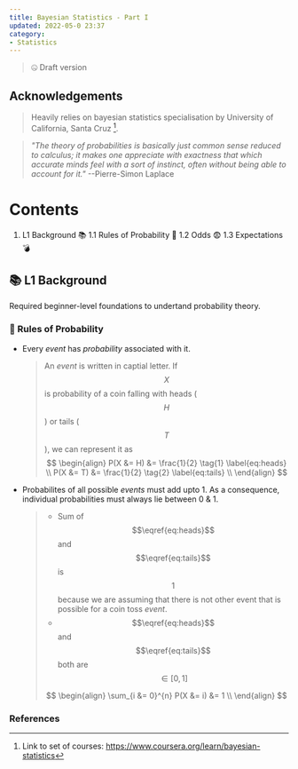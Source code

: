```yaml
---
title: Bayesian Statistics - Part I
updated: 2022-05-0 23:37
category: 
- Statistics
---
```


> 🤐 Draft version

## Acknowledgements

> Heavily relies on bayesian statistics specialisation by University of California, Santa Cruz [^1].

>  *"The theory of probabilities is basically just common sense reduced to calculus; it makes one appreciate with exactness that which accurate minds feel with a sort of instinct, often without being able to account for it."* --Pierre-Simon Laplace

<div class="divider"></div>

# Contents

1. L1 Background 📚
    1.1 Rules of Probability 📐
    1.2 Odds 😨
    1.3 Expectations 💣


<div class="divider"></div>


## 📚 L1 Background

Required beginner-level foundations to undertand probability theory.

### 📐 Rules of Probability

- Every *event* has *probability* associated with it.

    > An *event* is written in captial letter. If $$X$$ is probability of a coin falling with heads ($$H$$) or tails ($$T$$), we can represent it as
    > $$
    > \begin{align}
    > P(X  &= H) &= \frac{1}{2} \tag{1} \label{eq:heads} \\
    > P(X  &= T) &= \frac{1}{2} \tag{2} \label{eq:tails} \\
    > \end{align}
    > $$

- Probabilites of all possible *events* must add upto 1. As a consequence, individual probabilities must always lie between 0 & 1.

    > - Sum of $$\eqref{eq:heads}$$ and $$\eqref{eq:tails}$$ is $$1$$ because we are assuming that there is not other event that is possible for a coin toss *event*.
    > - $$\eqref{eq:heads}$$ and $$\eqref{eq:tails}$$ both are $$\in [0, 1]$$
    > 
    > $$
    > \begin{align}
    > \sum_{i &= 0}^{n} P(X  &= i) &= 1 \\
    > \end{align}
    > $$


<div class="divider"></div>

### References

[^1]: Link to set of courses: https://www.coursera.org/learn/bayesian-statistics